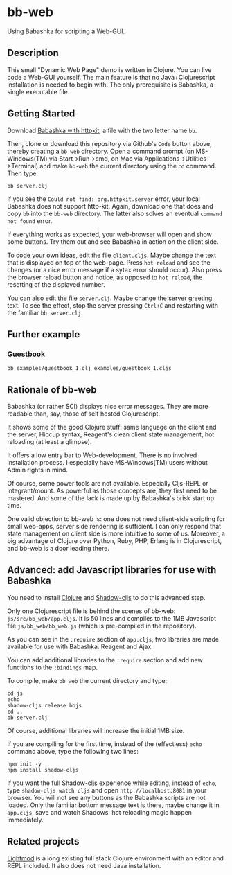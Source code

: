 # bb-web
Using Babashka for scripting a Web-GUI.

## Description

This small "Dynamic Web Page" demo is written in Clojure. You can live code a Web-GUI yourself. The main feature is that no Java+Clojurescript installation is needed to begin with. The only prerequisite is Babashka, a single executable file.


## Getting Started
Download [Babashka with httpkit](https://github.com/borkdude/babashka/issues/556), a file with the two letter name `bb`. 

Then, clone or download this repository via Github's `Code` button above, thereby creating a `bb-web` directory. Open a command prompt (on MS-Windows(TM) via Start->Run->cmd, on Mac via Applications->Utilities->Terminal) and make `bb-web` the current directory using the `cd` command. Then type: 

    bb server.clj

 If you see the `Could not find: org.httpkit.server` error, your local Babashka does not support http-kit. Again, download one that does and copy `bb` into the `bb-web` directory. The latter also solves an eventual `command not found` error.

If everything works as expected, your web-browser will open and show some buttons. Try them out and see Babashka in action on the client side.

To code your own ideas, edit the file `client.cljs`. Maybe change the text that is displayed on top of the web-page. Press `hot reload` and see the changes (or a nice error message if a sytax error should occur). Also press the browser reload button and notice, as opposed to `hot reload`, the resetting of the displayed number.

You can also edit the file `server.clj`. Maybe change the server greeting text. To see the effect, stop the server pressing `Ctrl+C` and restarting with the familiar `bb server.clj`.

## Further example

### Guestbook

    bb examples/guestbook_1.clj examples/guestbook_1.cljs

## Rationale of bb-web
Babashka (or rather SCI) displays nice error messages. They are more readable than, say, those of self hosted Clojurescript.

It shows some of the good Clojure stuff: same language on the client and the server, Hiccup syntax, Reagent's clean client state management, hot reloading (at least a glimpse).

It offers a low entry bar to Web-development. There is no involved installation process. I especially have MS-Windows(TM) users without Admin rights in mind.

Of course, some power tools are not available. Especially Cljs-REPL or integrant/mount. As powerful as those concepts are, they first need to be mastered. And some of the lack is made up by Babashka's brisk start up time.

One valid objection to bb-web is: one does not need client-side scripting for small web-apps, server side rendering is sufficient. I can only respond that state management on client side is more intuitive to some of us. Moreover, a big advantage of Clojure over Python, Ruby, PHP, Erlang is in Clojurescript, and bb-web is a door leading there.


## Advanced: add Javascript libraries for use with Babashka

You need to install [Clojure](https://www.clojure.org) and [Shadow-cljs](http://shadow-cljs.org) to do this advanced step.

Only one Clojurescript file is behind the scenes of bb-web: ``js/src/bb_web/app.cljs``. It is 50 lines and compiles to the 1MB Javascript file `js/bb_web/bb_web.js` (which is pre-compiled in the repository). 

As you can see in the ``:require`` section of `app.cljs`, two libraries are made available for use with Babashka: Reagent and Ajax.

You can add additional libraries  to the `:require` section and add new functions to the ``:bindings`` map.

To compile, make `bb_web` the current directory and type:
    
    cd js
    echo
    shadow-cljs release bbjs
    cd ..
    bb server.clj

Of course, additional libraries will increase the initial 1MB size. 

If you are compiling for the first time, instead of the (effectless) `echo` command above, type the following two lines:

    npm init -y
    npm install shadow-cljs

If you want the full Shadow-cljs experience while editing, instead of `echo`, type `shadow-cljs watch cljs` and open `http://localhost:8081` in your browser. You will not see any buttons as the Babashka scripts are not loaded. Only the familiar bottom message text is there, maybe change it in `app.cljs`, save and watch Shadows' hot reloading magic happen immediately.

## Related projects

[Lightmod](https://sekao.net/lightmod/) is a long existing full stack Clojure environment with an editor and REPL included. It also does not need Java installation.
